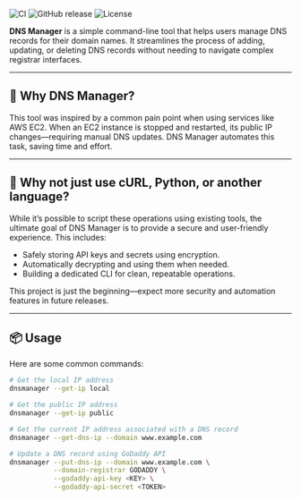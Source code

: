 

![CI](https://github.com/shreyasnayak/dns-manager/actions/workflows/ci.yml/badge.svg) ![GitHub release](https://img.shields.io/github/v/release/shreyasnayak/dns-manager) ![License](https://img.shields.io/github/license/shreyasnayak/dns-manager)


**DNS Manager** is a simple command-line tool that helps users manage DNS records for their domain names. It streamlines the process of adding, updating, or deleting DNS records without needing to navigate complex registrar interfaces.

---

## 🚀 Why DNS Manager?

This tool was inspired by a common pain point when using services like AWS EC2. When an EC2 instance is stopped and restarted, its public IP changes—requiring manual DNS updates. DNS Manager automates this task, saving time and effort.

---

## 🤔 Why not just use cURL, Python, or another language?

While it’s possible to script these operations using existing tools, the ultimate goal of DNS Manager is to provide a secure and user-friendly experience. This includes:

- Safely storing API keys and secrets using encryption.
- Automatically decrypting and using them when needed.
- Building a dedicated CLI for clean, repeatable operations.

This project is just the beginning—expect more security and automation features in future releases.

---

## 📦 Usage

Here are some common commands:

```bash
# Get the local IP address
dnsmanager --get-ip local

# Get the public IP address
dnsmanager --get-ip public

# Get the current IP address associated with a DNS record
dnsmanager --get-dns-ip --domain www.example.com

# Update a DNS record using GoDaddy API
dnsmanager --put-dns-ip --domain www.example.com \
           --domain-registrar GODADDY \
           --godaddy-api-key <KEY> \
           --godaddy-api-secret <TOKEN>
```